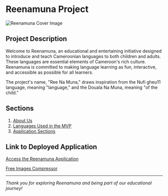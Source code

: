 # Reenamuna Project

![Reenamuna Cover Image](https://github.com/noungajo/reenamouna/assets/74459608/660a74a2-9d59-46ec-bcb0-1d00c37ad686)

## Project Description

Welcome to Reenamuna, an educational and entertaining initiative designed to introduce and teach Cameroonian languages to both children and adults. These languages are essential elements of Cameroon's rich culture. Reenamuna is committed to making language learning as fun, interactive, and accessible as possible for all learners.

The project's name, "Ree Na Muna," draws inspiration from the Nufi gheu11 language, meaning "language," and the Douala Na Muna, meaning "of the child."

## Sections

1. [About Us](a_propos.md) <!-- Explore our mission and objectives -->
2. [Languages Used in the MVP](langues_utilisees.md) <!-- Discover specific languages and associated regions -->
3. [Application Sections](section_application.md) <!-- Dive into our various educational sections -->

## Link to Deployed Application

[Access the Reenamuna Application](https://github.com/noungajo/reenamouna/releases/tag/v1.1) <!-- Experience Reenamuna -->

[Free Images Compressor](https://imagecompressor.com/) <!-- Use this tool to compress your images -->

---

*Thank you for exploring Reenamuna and being part of our educational journey!*

